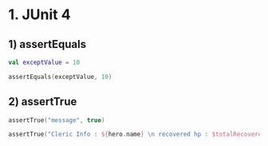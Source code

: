 # 1. JUnit 4

## 1) assertEquals
```kotlin
val exceptValue = 10

assertEquals(exceptValue, 10)
```

## 2) assertTrue
```kotlin
assertTrue("message", true)

assertTrue("Cleric Info : ${hero.name} \n recovered hp : $totalRecoveredMp  \n  0 < ${hero.mp} < $MAX_MP", hero.mp in 0 .. MAX_MP)
```
